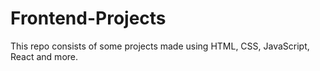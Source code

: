 # Frontend-Projects
This repo consists of some projects made using HTML, CSS, JavaScript, React and more.
